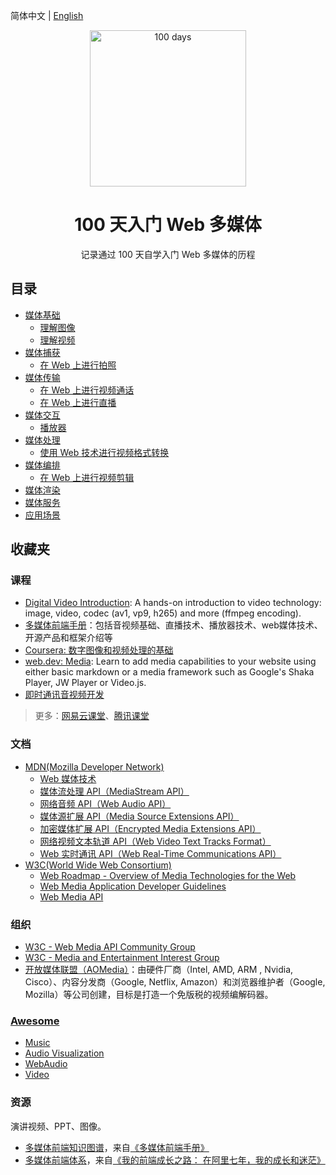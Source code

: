 简体中文 | [English](./README.en-US.md)

<p align="center">
  <img alt="100 days" src="https://user-images.githubusercontent.com/4392234/105186201-6c823400-5b6c-11eb-825d-c97a949233a2.png" width="250px">
</p>

<h1 align="center">
  100 天入门 Web 多媒体
</h1>

<p align="center">
  记录通过 100 天自学入门 Web 多媒体的历程
</p>

## 目录

- [媒体基础](./01_basic)
  - [理解图像](./01_basic/01_image)
  - [理解视频](./01_basic/02_video)
- [媒体捕获](./02_capture)
  - [在 Web 上进行拍照](./02_capture/01_task_photo)
- [媒体传输](./03_transport)
  - [在 Web 上进行视频通话](./03_transport/01_video_call)
  - [在 Web 上进行直播](./03_transport/02_live_broadcast)
- [媒体交互](./04_interactive)
  - [播放器](./04_interactive/01_player)
- [媒体处理](./05_process)
  - [使用 Web 技术进行视频格式转换](./05_process/01_transform)
- [媒体编排](./06_edit)
  - [在 Web 上进行视频剪辑](./06_edit/01_video_clip)
- [媒体渲染](./07_render)
- [媒体服务](./08_server)
- [应用场景](./09_application)

## 收藏夹

### 课程

- [Digital Video Introduction](https://github.com/leandromoreira/digital_video_introduction): A hands-on introduction to video technology: image, video, codec (av1, vp9, h265) and more (ffmpeg encoding).
- [多媒体前端手册](https://www.yuque.com/webmedia/handbook)：包括音视频基础、直播技术、播放器技术、web媒体技术、开源产品和框架介绍等
- [Coursera: 数字图像和视频处理的基础](https://www.coursera.org/learn/digital)
- [web.dev: Media](https://web.dev/media/): Learn to add media capabilities to your website using either basic markdown or a media framework such as Google's Shaka Player, JW Player or Video.js.
- [即时通讯音视频开发](http://www.52im.net/thread-228-1-1.html)

> 更多：[网易云课堂](https://study.163.com/)、[腾讯课堂](https://ke.qq.com/)

### 文档

- [MDN(Mozilla Developer Network)](https://developer.mozilla.org/zh-CN/)
    - [Web 媒体技术](https://developer.mozilla.org/zh-CN/docs/Web/Media)
    - [媒体流处理 API（MediaStream API）](https://developer.mozilla.org/zh-CN/docs/Web/API/Media_Streams_API)
    - [网络音频 API（Web Audio API）](https://developer.mozilla.org/zh-CN/docs/Web/API/Web_Audio_API)
    - [媒体源扩展 API（Media Source Extensions API）](https://developer.mozilla.org/zh-CN/docs/Web/API/Media_Source_Extensions_API) 
    - [加密媒体扩展 API（Encrypted Media Extensions API）](https://developer.mozilla.org/zh-CN/docs/Web/API/Encrypted_Media_Extensions_API)
    - [网络视频文本轨道 API（Web Video Text Tracks Format）](https://developer.mozilla.org/zh-CN/docs/Web/API/WebVTT_API)
    - [Web 实时通讯 API（Web Real-Time Communications API）](https://developer.mozilla.org/zh-CN/docs/Web/API/WebRTC_API)
- [W3C(World Wide Web Consortium)](https://www.w3.org/)
    - [Web Roadmap - Overview of Media Technologies for the Web](https://w3c.github.io/web-roadmaps/media/)
    - [Web Media Application Developer Guidelines](https://github.com/w3c/webmediaguidelines/)
    - [Web Media API](https://github.com/w3c/webmediaapi/)

### 组织

- [W3C - Web Media API Community Group](https://www.w3.org/community/webmediaapi)
- [W3C - Media and Entertainment Interest Group](https://www.w3.org/groups/ig/me)
- [开放媒体联盟（AOMedia）](http://aomedia.org/)：由硬件厂商（Intel, AMD, ARM , Nvidia, Cisco）、内容分发商（Google, Netflix, Amazon）和浏览器维护者（Google, Mozilla）等公司创建，目标是打造一个免版税的视频编解码器。
  
### [Awesome](https://github.com/sindresorhus/awesome)

- [Music](https://github.com/ciconia/awesome-music)
- [Audio Visualization](https://github.com/willianjusten/awesome-audio-visualization)
- [WebAudio](https://github.com/notthetup/awesome-webaudio)
- [Video](https://github.com/krzemienski/awesome-video)
  

### 资源

演讲视频、PPT、图像。

- [多媒体前端知识图谱](https://cdn.nlark.com/yuque/0/2019/jpeg/666307/1576205595971-af321329-d743-4ad8-8263-ca9a49531b1e.jpeg)，来自[《多媒体前端手册》](https://www.yuque.com/webmedia/handbook)
- [多媒体前端体系](https://img.alicdn.com/tfs/TB1wLphSXY7gK0jSZKzXXaikpXa-2348-1220.png)，来自[《我的前端成长之路： 在阿里七年，我的成长和迷茫》](https://fed.taobao.org/blog/taofed/do71ct/ttpk5r)
